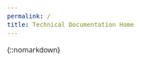 ```yaml
---
permalink: /
title: Technical Documentation Home
---
```

{::nomarkdown}

<html>
<head>
	<meta charset="UTF-8">
	<title>dropdown menu</title>
	<style>
	html {
		background: #ffffff;
	}
	body {
		font: 100% Open Sans, "Open Sans", Arial, sans-serif;
		line-height: 1.4;
		width: 70%;
		margin: 0 auto;
		padding-bottom: 20em;
	}
	h1, h2, h3 {
		font: 100% Open Sans, "Open Sans", Arial, sans-serif;
		font-size: 2.4em;
		font-weight: normal;
		text-shadow: 0 1px 0 rgba(255, 255, 255, 0.75);
		color: #000000;
	}
	h2 {
		font-size: 1.4em;
	}
	/*micro-clearfix by Nicolas Gallagher http://nicolasgallagher.com/micro-clearfix-hack/*/
	/* For modern browsers */
	.cf:before, .cf:after {
		content:"";
		display:table;
	}
	.cf:after {
		clear:both;
	}
	/* For IE 6/7 (trigger hasLayout) */
	.cf {
		zoom:1;
	}
	/*horizontal menu styles*/
	nav {
		background: #ffffff;
		height: 4em;
		font-size: 20px;
		font: 100% Open Sans, "Open Sans", Arial, sans-serif;
	}
	ul, li {
		margin: 0;
		padding: 0;
		list-style: none;
		float: left;
		list-style-type:none;
		
		#top-list{
 	        list-style-type: none;
                list-style: none;}
	}
	ul {
		background: #ffffff;
		height: 2em;
		width: 100%;
  		margin: 0;
 		padding: 0;
	}
	li {
		position: relative;
	}
	li a {
		display: block;
		line-height: 2em;
		padding: 0 1em;
		color: black;
		text-decoration: none;
		font-size: 20px;
	}
	li a:hover, .topmenu li:hover > a {
		background: #ffffff;
		color: #f37221;
		text-decoration: none;
		height: 2em;
		padding-top: .3em;
		position: relative;
		top: -.3em;
		border-radius: .3em .3em 0 0;
	}
	.current, a:hover.current, .topmenu li:hover a.current {
		background: #ffffff;
		color: #f37221;
		text-decoration: none;
		padding-top: .3em;
		border-radius: .3em .3em 0 0;
		position: relative;
		top: -.3em;
		border-bottom: .3em solid #ffffff;
		cursor: default;
	}
	/*dropdown menu styles*/
	ul.submenu {
		float: none;
		background: #ffffff;
		width: auto;
		height: auto;
		position: absolute;
		top: 2em;
		left: -9000em;
		max-height: 0;
		-webkit-transition: max-height 0.5s ease-in-out;
		-moz-transition: max-height 0.5s ease-in-out;
		-o-transition: max-height 0.5s ease-in-out;
		-ms-transition: max-height 0.5s ease-in-out;
		transition: max-height 0.5s ease-in-out;
	}
	ul.submenu li {
		float: none;
	}
	.topmenu li:hover ul {
		left: 0;
		max-height: 10em;
	}
	ul.submenu li a {
		border-bottom: 1px solid white;
		padding: .2em 1em;
		white-space: nowrap;
	}
	ul.submenu li:last-child a {
		border-bottom: none;
	}
	ul.submenu li a:hover {
		background: #ffffff;
		color: #f37221;
		text-decoration: none;
		height: 2em;
		padding-top: .2em;
		top: 0;
		border-radius: 0;
	}
	</style>
</head>
<body>
	<nav class="cf">
		<nav class="cf">
			<ul class="topmenu">
				
				<li><a href="home.htm" title="Home page" class="current">Home</a></li>
				<li><a href="products.htm" title="browse pages">Pages</a>
					<ul class="submenu">
						<a href="https://izzybobs.github.io/menu-test/tipperbear/" title="tipperbear">Tipper Bear</a></li>

					</ul>
				</li>
				<li><a href="test.htm" title="test">Test</a>
					<ul class="submenu">
						<a href="test1.htm" title="test1">Test 1</a></li>
						<li><a href="test2.htm" title="test2">Test 2</a></li>
						<li><a href="test3.htm" title="test3">Test 3</a></li>
					</ul>
				</li>
				<li><a href="https://izzybobs.github.io/menu-test/about/" title="More about me">About</a></li>
				<li><a href="https://izzybobs.github.io/menu-test/" title="anchortest">Anchor Test</a>
					<ul class="submenu">
						<li><a href="https://izzybobs.github.io/menu-test/tipperbear/#tip_anchor" title="Click to test anchor">Anchor</a></li>
						
					</ul>
				</li>
			</ul>
		</nav>
	</nav>
</body>
</html>

{:/}
---
The PiloT is a Raspberry Pi \(RPi\) HAT compliant board which provides cellular
 connectivity, some variants also have GNSS location capability. test

The PiloT power state is controlled via the Rpi GPIO and the Pilot is powered
 via the RPi 40 pin header.

Control and data communications between the PiloT with the RPi is via USB or
 the RPi physical serial port. Note that some RPi variants use the physical serial port to communicate with the RPi on board WiFi / Bluetooth systems 

## Technical information links

Click [Network manager documentation](./networkManagerDocs/README.md) for
 information on an alternative method of automating PiloT cellular IP
  connectivity. Network manager also provide an developers with API's for 
  networking control, cellular SMS and general radio information   
  
Click [Shell Scripts](./scripts_pilotControl/) for example scripts that
 power up and down the PiloT HAT

Click [IP link check automation](./scripts_python_checkIp/README.md) for a demo
 project which adds IP ping link checking to the RPi
 
Click [Speed tests](./speedtests/README.md) for records of practical
 network speed testing

## Compatibility

Raspberry Pi 4 Model B
Raspberry Pi 3 Model B+
Raspberry Pi 3 Model B
Raspberry Pi 2 Model B
Raspberry Pi Zero W
Raspberry Pi Zero



![Picture of PiloT_should appear here alt <](./images/PilotPCA.png "Pilot")


